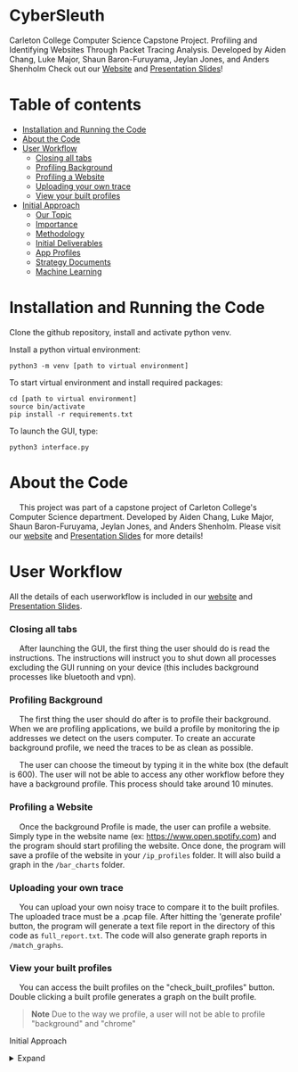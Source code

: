 # CyberSleuth
Carleton College Computer Science Capstone Project.
Profiling and Identifying Websites Through Packet Tracing Analysis.
Developed by Aiden Chang, Luke Major, Shaun Baron-Furuyama, Jeylan Jones, and Anders Shenholm
Check out our [Website](https://cs.carleton.edu/cs_comps/2223/csiOlin/final-results/) and [Presentation Slides](https://docs.google.com/presentation/d/1U0ZS9FJ87KXPLVZnWpzN3VO7B7C6Hcd8K937XkT7x4Y/edit#slide=id.g1f48a6d175f_0_0)!

Table of contents
=================

<!--ts-->
* [Installation and Running the Code](#installation-and-running-the-code)
* [About the Code](#about-the-code)
* [User Workflow](#user-workflow)
    * [Closing all tabs](#closing-all-tabs)
    * [Profiling Background](#profiling-background)
    * [Profiling a Website](#profiling-a-website)
    * [Uploading your own trace](#uploading-your-own-trace)
    * [View your built profiles](#view-your-built-profiles)
* [Initial Approach](#initial-approach)
    * [Our Topic](#our-topic)
    * [Importance](#why-is-this-important-and-who-does-this-project-serve)
    * [Methodology](#methodology)
    * [Initial Deliverables](#initial-deliverables)
    * [App Profiles](#app-profiles)
    * [Strategy Documents](#strategy-documents)
    * [Machine Learning](#machine-learning)
<!--te-->


Installation and Running the Code
============


Clone the github repository, install and activate python venv. 

Install a python virtual environment:
```
python3 -m venv [path to virtual environment]
```

To start virtual environment and install required packages:
```
cd [path to virtual environment]
source bin/activate
pip install -r requirements.txt
```

To launch the GUI, type:
```
python3 interface.py
```

About the Code
============
&emsp; This project was part of a capstone project of Carleton College's Computer Science department. Developed by Aiden Chang, Luke Major, Shaun Baron-Furuyama, Jeylan Jones, and Anders Shenholm. Please visit our [website](https://cs.carleton.edu/cs_comps/2223/csiOlin/final-results/) and [Presentation Slides](https://docs.google.com/presentation/d/1U0ZS9FJ87KXPLVZnWpzN3VO7B7C6Hcd8K937XkT7x4Y/edit#slide=id.g1f48a6d175f_0_0) for more details! 

User Workflow
============
All the details of each userworkflow is included in our [website](https://cs.carleton.edu/cs_comps/2223/csiOlin/final-results/) and [Presentation Slides](https://docs.google.com/presentation/d/1U0ZS9FJ87KXPLVZnWpzN3VO7B7C6Hcd8K937XkT7x4Y/edit#slide=id.g1f48a6d175f_0_0).
### Closing all tabs
&emsp; After launching the GUI, the first thing the user should do is read the instructions. The instructions will instruct you to shut down all processes excluding the GUI running on your device (this includes background processes like bluetooth and vpn).  

### Profiling Background
&emsp; The first thing the user should do after is to profile their background. When we are profiling applications, we build a profile by monitoring the ip addresses we detect on the users computer. To create an accurate background profile, we need the traces to be as clean as possible. 

&emsp; The user can choose the timeout by typing it in the white box (the default is 600). The user will not be able to access any other workflow before they have a background profile. This process should take around 10 minutes. 

### Profiling a Website
&emsp; Once the background Profile is made, the user can profile a website. Simply type in the website name (ex: https://www.open.spotify.com) and the program should start profiling the website. Once done, the program will save a profile of the website in your ```/ip_profiles``` folder. It will also build a graph in the `/bar_charts` folder.

### Uploading your own trace
&emsp; You can upload your own noisy trace to compare it to the built profiles. The uploaded trace must be a .pcap file. After hitting the 'generate profile' button, the program will generate a text file report in the directory of this code as `full_report.txt`. The code will also generate graph reports in `/match_graphs`. 

### View your built profiles
&emsp; You can access the built profiles on the "check_built_profiles" button. Double clicking a built profile generates a graph on the built profile. 
> **Note**
> Due to the way we profile, a user will not be able to profile "background" and "chrome"



Initial Approach
<details>
<summary>Expand</summary>

============
### Our Topic
&emsp; In the increasingly interconnected world we live in today, we take for granted our ability to log onto our favorite applications and instantly access data stored around the world. This paradigm has been the result of numerous decades of trial and error, with consistent efforts to improve computer capabilities and the common user experience. This process however, has obscured much of computers’ background tasks in favor of simple interfaces. So, how does this accessed data actually make its way to our machine? And in what ways do the applications on our machine communicate with the location that data is stored in? The answer to these questions varies by application, and examining the most popular ones will allow us to gain key insights into what kinds of intermediate exchanges are being used. 

### Why is this important, and who does this project serve?
&emsp; The implications of our project are not only relevant to computer scientists and those interested in networking, but to the daily lives of all technology users. Before the 21st century, this task would not seem daunting enough to warrant a large project in higher education, but this vast online system of communication has extended so widely and deeply in global society, that personal data can no longer be tracked so simply. Personal data is being sent to countless entities from connected devices in a persistent and rapid web of circulation, and this is for multiple reasons. Slicker and improved information access, as well as increased demand for new methods of long-distance communication are just two examples, but the most recent and momentous reason as of late has been the commodification of data. The general public is well aware of this, especially with headlines involving suspicious profits of companies such as Facebook and Twitter, yet a heavily technology-dependent world with little education on networks is left with no choice but to continue using their online services as normal, or if a user is more savvy, install a VPN on their devices. Knowing this, we will present the results of our project in a vocabulary and in a medium that common internet citizens can engage with, and we will use accurate language for well-informed computer scientists to relate to, so that we can educate everyone on how connections work, why they sometimes don’t, and we can encourage them to be mindful of their habits. 

### Our approach
&emsp; We will use personal and project-dedicated computers to collect and analyze data which details apps’ network interactions. Based on factors such as IP address, protocol, packet length, timing of when packets are sent, and port information, we will analyze packets using the open-source program Wireshark to build application profiles for some number of popular applications for our project. Additionally, we will produce a document detailing strategies and criteria affirming an ability to receive a trace and determine what applications are being used, thus allowing another person or group to repeat our process for profiled applications. Finally, if we have enough time after profiling popular applications, we will use machine learning algorithms to automate the process of distinguishing our profiled applications from other applications in a given packet trace.

### Methodology
&emsp; As mentioned in the background section, Wireshark will be the primary tool we use to analyze network traffic. We can use Wireshark to monitor incoming and outgoing data packets on personal and lab computers. Wireshark also gives us many tools for analyzing packets:
- Statistics menu - a range of data analysis including but not limited to:
    - all endpoints
    - all conversations
    - packet length average, histogram
    - rate of packets over time
- Display filters - limits observed packets to a selected subset based on:
    - protocol
    - ip address (source or destination)
    - packet size

&emsp; On top of the patterns we can find in Wireshark, we’ll also be using outside research to make our profiling more efficient. For example, if we can find detailed documentation for some app we want to profile, it could really help us know what to look for in that app’s network footprint. It’s also inevitable that we’ll want to look up the IP addresses that appear in our traces, for which we will need to do some online research. As these cases arise, we’ll carefully use outside sources.

&emsp; We will begin to decipher network traffic by focusing on a single app. We’ll collect traces that isolate that app’s activity, and study them in detail to piece together a profile of its network traffic. We will use the features provided by Wireshark, as well as other research as is needed. In this early stage of the project, we envision our application profiles to include information regarding commonly used IP addresses and ports, typical packet lengths (this won’t be used extensively, as we know that packet length can vary based on router), protocol information (QUIC vs. TCP vs. UDP etc.), and timing patterns. By “timing patterns”, we mean how frequently a given application communicates with the machine to which it is sending data. Some applications may send lots of packets in short “bursts” and then wait before sending another burst, while other applications may send fewer packets in a more consistent manner. Since so many moving parts are involved in a single trace, it would of course be difficult to find any one primary detail to indicate the journey of a packet, if not impossible. To find a method for narrowing down necessary steps for application profiling, we will naturally need to rely on a number of assumptions that can only come from sheer time and exposure to relationships between these details. Each of the applications we profile will likely have differing patterns upon closer inspection; we’ll compile these patterns into an outline of a profile.

&emsp; Once we have a working draft of a profile, we’ll look to identify that app in a packet trace containing many ‘conversations’ between many distinct applications running simultaneously. We can either take these traces ourselves or request them from our advisor for a stricter test of our profile. This will require us to carefully use our profiles to comb over these conversations in the packet trace, in order to decipher which applications are being run. In light of this, we may run into challenges in this process if there are applications that we haven’t profiled that look extremely similar in their traces to an application that we have profiled, or even if there are applications that we have profiled but resemble different ones when “background noise” from other applications interferes with our interpretation. We are expecting that the process of finding a profiled app in a busier trace will help us refine our profile and notice what really helps us identify an app’s network footprint in “the wild.” 

&emsp; As we become confident in our first profile, we can branch out into profiling other apps, using our sharpened skills and intuition to build and test new profiles. We’re imagining a tiered priority system to dictate which apps we focus on, where we only move on to the next tier after having strong profiles for all apps in the current tier. 

&emsp; We will develop strategy documents with each profile to describe a method for identifying apps based on their profile. It isn’t necessarily crucial that we have full strategy documents as soon as we have final drafts for each profile, but it could definitely be useful to have every researcher articulate the key pieces of the profile so that others less involved with that profile could pick it up quicker. This type of info can be written for a technical audience (us) as needed, so we wouldn’t really need final drafts for it to be useful. By the end of the project however, there should be no profile that doesn’t come with a polished strategy document. 

### Initial Deliverables
Minimum: 3 app profiles, each with a strategy document.

Maximum: 6+ app profiles, each with a strategy document. A program that automates app detection using our profiles and strategy documents.

### App Profiles
&emsp; Our app profiles consist of documents including any consistent characteristics of some app’s network traffic, including but not limited to: IP addresses, protocols, packet size, packet frequency, packet timing, port numbers, distinctive behaviors, and common errors. More basic information will be presented in a simple format used for all profiles, and more complicated patterns may be described in a general-purpose area for writing.

### Strategy Documents
&emsp; A strategy document corresponding to a given application profile will consist of formal instructions on how to pick out the application in a “noisy” or “messy” packet trace consisting of many different applications running at the same time. It will detail the method we used to profile the application and will include instructions on which IP addresses and ports to look at, what sort of byte flow would be expected in each direction, packet size, and packet timing (how frequently packets are sent in each direction) for our profiled application. Additionally, we will explain how we used the Statistics menu on wireshark to do this analysis and we will explain which graphs are the most helpful in picking the profiled application out from a messy trace. 

### Machine Learning
&emsp; As a final part of this project, we hope to translate the information from our strategy documents that detail how to pick given applications out from a “messy” trace into a machine learning algorithm (or set of algorithms) that automates this process. This would mean that we could give any trace to our algorithm and we would be able to see if any of our profiled applications are running. We will know by the end of this term whether we will be able to do this aspect of the project, and we will continue to explore ways in which we can gather traces “from the wild” to give to our algorithm. We are considering using a neural network to do this automation, but should a different type of machine learning approach work better we will pivot and go in another direction.

</details>








